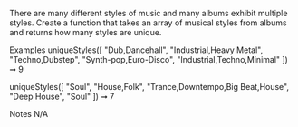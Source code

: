 There are many different styles of music and many albums exhibit multiple styles. Create a function that takes an array of musical styles from albums and returns how many styles are unique.

Examples
uniqueStyles([
  "Dub,Dancehall",
  "Industrial,Heavy Metal",
  "Techno,Dubstep",
  "Synth-pop,Euro-Disco",
  "Industrial,Techno,Minimal"
]) ➞ 9

uniqueStyles([
  "Soul",
  "House,Folk",
  "Trance,Downtempo,Big Beat,House",
  "Deep House",
  "Soul"
]) ➞ 7

Notes
N/A
